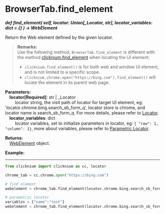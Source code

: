 # BrowserTab.find_element
***def find_element(
        self,
        locator: Union[_Locator, str],
        locator_variables: dict = {}
    ) -> WebElement***  

Return the Web element defined by the given locator.

>**Remarks:**  
Use the following method,
`BrowserTab.find_element` is different with the method [clicknium.find_element](./doc/api/python/find_element.md) when locating the UI element.  
>- `clicknium.find_element()` is for both web and window UI element, and is not limited to a specific scope.  
>- `clicknium.chrome.open("https://bing.com").find_element()` will locate the element in its parent web page.  

**Parameters:**  
    &emsp;**locator[Required]**: str | _Locator   
        &emsp;&emsp; locator string, the visit path of locator for target UI element, eg: 'locator.chrome.bing.search_sb_form_q', locator store is chrome, and locator name is search_sb_form_q. For more details, please refer to [Locator](./doc/automation/locator.md).   
    &emsp;**locator_variables**: dict  
        &emsp;&emsp; locator variables, set to initialize parameters in locator, eg: `{ "row": 1,  "column": 1}`, more about variables, please refer to [Parametric Locator](./doc/automation/parametric_locator.md).  

**Returns:**  
    &emsp;[WebElement](./doc/api/python/webdriver/browser/browsertab/webelement/webelement.md) object.

**Example:**
***
```python
from clicknium import clicknium as cc, locator

chrome_tab = cc.chrome.open("https://bing.com")

# find element
webelement = chrome_tab.find_element(locator.chrome.bing.search_sb_form_q)

# parametric locator
variables = {"name":"test"}
webelement = chrome_tab.find_element(locator.chrome.bing.search_sb_form_q, variables)
```